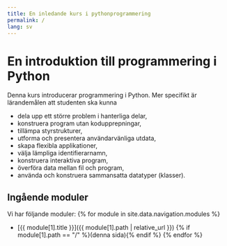 ```yaml
---
title: En inledande kurs i pythonprogrammering
permalink: /
lang: sv
---
```

# En introduktion till programmering i Python

Denna kurs introducerar programmering i Python. Mer specifikt är lärandemålen 
att studenten ska kunna

- dela upp ett större problem i hanterliga delar,
- konstruera program utan kodupprepningar,
- tillämpa styrstrukturer,
- utforma och presentera användarvänliga utdata,
- skapa flexibla applikationer,
- välja lämpliga identifierarnamn,
- konstruera interaktiva program,
- överföra data mellan fil och program,
- använda och konstruera sammansatta datatyper (klasser).


## Ingående moduler

Vi har följande moduler:
{% for module in site.data.navigation.modules %}
- [{{ module[1].title }}]({{ module[1].path | relative_url }}) {% if 
  module[1].path == "/" %}(denna sida){% endif %}
{% endfor %}

